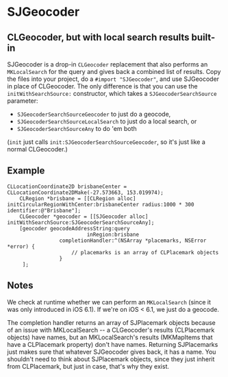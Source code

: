 # SJGeocoder

## CLGeocoder, but with local search results built-in

SJGeocoder is a drop-in `CLGeocoder` replacement that also performs an `MKLocalSearch` for the query and gives back a combined list of results. Copy the files into your project, do a `#import "SJGeocoder"`, and use SJGeocoder in place of CLGeocoder. The only difference is that you can use the `initWithSearchSource:` constructor, which takes a `SJGeocoderSearchSource` parameter:

- `SJGeocoderSearchSourceGeocoder` to just do a geocode,
- `SJGeocoderSearchSourceLocalSearch` to just do a local search, or
- `SJGeocoderSearchSourceAny` to do 'em both

(`init` just calls `init:SJGeocoderSearchSourceGeocoder`, so it's just like a normal CLGeocoder.)

## Example

	CLLocationCoordinate2D brisbaneCenter = CLLocationCoordinate2DMake(-27.573663, 153.019974);
		CLRegion *brisbane = [[CLRegion alloc] initCircularRegionWithCenter:brisbaneCenter radius:1000 * 300 identifier:@"Brisbane"];
		CLGeocoder *geocoder = [[SJGeocoder alloc] initWithSearchSource:SJGeocoderSearchSourceAny];
		[geocoder geocodeAddressString:query
							  inRegion:brisbane
					 completionHandler:^(NSArray *placemarks, NSError *error) {
						 // placemarks is an array of CLPlacemark objects
					 }
		 ];

## Notes

We check at runtime whether we can perform an `MKLocalSearch` (since it was only introduced in iOS 6.1). If we're on iOS < 6.1, we just do a geocode.

The completion handler returns an array of SJPlacemark objects because of an issue with MKLocalSearch -- a CLGeocoder's results (CLPlacemark objects) have names, but an MKLocalSearch's results (MKMapItems that have a CLPlacemark property) don't have names. Returning SJPlacemarks just makes sure that whatever SJGeocoder gives back, it has a name. You shouldn't need to think about SJPlacemark objects, since they just inherit from CLPlacemark, but just in case, that's why they exist.

